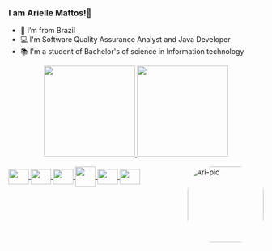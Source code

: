### I am Arielle Mattos!👋

- 🏡 I’m from Brazil
- 💻 I'm Software Quality Assurance Analyst and Java Developer
- 📚 I'm a student of Bachelor's of science in Information technology

<div align="center">
  <a href="https://github.com/ariellemattos">
  <img height="180em" src="https://github-readme-stats.vercel.app/api?username=ariellemattos&show_icons=true&theme=dracula&include_all_commits=true&count_private=true"/>
  <img height="180em" src="https://github-readme-stats.vercel.app/api/top-langs/?username=ariellemattos&layout=compact&langs_count=7&theme=dracula"/>
</div>

<div style="display: inline_block"><br>
  <img align="center" height="30" width="40" src="https://cdn.jsdelivr.net/gh/devicons/devicon/icons/html5/html5-original.svg" />
  <img align="center" height="30" width="40" src="https://cdn.jsdelivr.net/gh/devicons/devicon/icons/css3/css3-original.svg" />
  <img align="center" height="30" width="40" src="https://cdn.jsdelivr.net/gh/devicons/devicon/icons/javascript/javascript-original.svg" />
  <img align="center" height="40" width="40" src="https://cdn.jsdelivr.net/gh/devicons/devicon/icons/php/php-original.svg" />
  <img align="center" height="30" width="40" src="https://cdn.jsdelivr.net/gh/devicons/devicon/icons/dart/dart-original.svg" />
  <img align="center" height="30" width="40" src="https://cdn.jsdelivr.net/gh/devicons/devicon/icons/java/java-original.svg" />
  <img align="right" alt="Ari-pic" height="150" style="border-radius:50px;" src="https://share-cdn.picrew.me/shareImg/org/202110/1272810_PqM6R1NQ.png">
</div>
